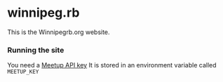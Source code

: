 winnipeg.rb
===========

This is the Winnipegrb.org website.

### Running the site

You need a [Meetup API key](https://secure.meetup.com/meetup_api/key/)
It is stored in an environment variable called `MEETUP_KEY`
